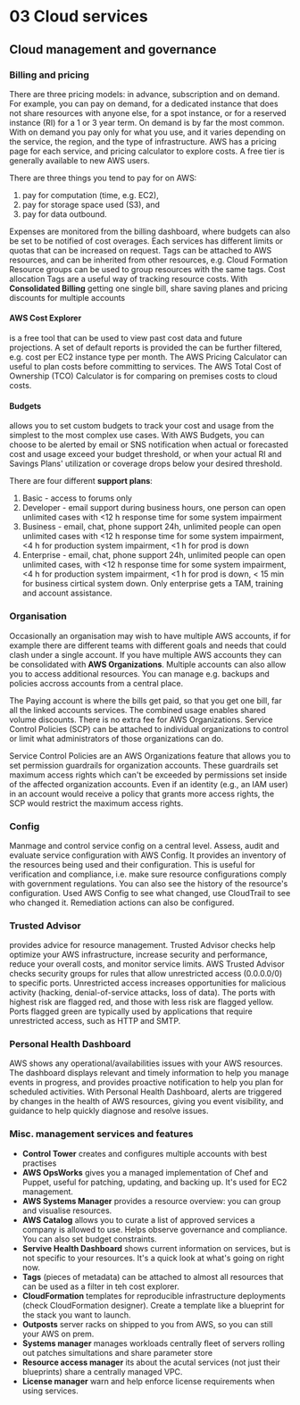 # 03 Cloud services

## Cloud management and governance

### Billing and pricing

There are three pricing models: in advance, subscription and on demand. For example, you can pay on demand, for a dedicated instance that does not share resources with anyone else, for a spot instance, or for a reserved instance (RI) for a 1 or 3 year term. On demand is by far the most common. With on demand you pay only for what you use, and it varies depending on the service, the region, and the type of infrastructure. AWS has a pricing page for each service, and pricing calculator to explore costs. A free tier is generally available to new AWS users.

There are three things you tend to pay for on AWS:

1. pay for computation (time, e.g. EC2),
2. pay for storage space used (S3), and
3. pay for data outbound.

Expenses are monitored from the billing dashboard, where budgets can also be set to be notified of cost overages. Each services has different limits or quotas that can be increased on request. Tags can be attached to AWS resources, and can be inherited from other resources, e.g. Cloud Formation Resource groups can be used to group resources with the same tags. Cost allocation Tags are a useful way of tracking resource costs. With **Consolidated Billing** getting one single bill, share saving planes and pricing discounts for multiple accounts

#### AWS Cost Explorer

is a free tool that can be used to view past cost data and future projections. A set of default reports is provided the can be further filtered, e.g. cost per EC2 instance type per month. The AWS Pricing Calculator can useful to plan costs before committing to services. The AWS Total Cost of Ownership (TCO) Calculator is for comparing on premises costs to cloud costs.

#### Budgets

allows you to set custom budgets to track your cost and usage from the simplest to the most complex use cases. With AWS Budgets, you can choose to be alerted by email or SNS notification when actual or forecasted cost and usage exceed your budget threshold, or when your actual RI and Savings Plans' utilization or coverage drops below your desired threshold.

There are four different **support plans**:

1. Basic - access to forums only
2. Developer - email support during business hours, one person can open unlimited cases with <12 h response time for some system impairment
3. Business - email, chat, phone support 24h, unlimited people can open unlimited cases with <12 h response time for some system impairment, <4 h for production system impairment, <1 h for prod is down
4. Enterprise - email, chat, phone support 24h, unlimited people can open unlimited cases, with <12 h response time for some system impairment, <4 h for production system impairment, <1 h for prod is down, < 15 min for business cirtical system down. Only enterprise gets a TAM, training and account assistance.

### Organisation

Occasionally an organisation may wish to have multiple AWS accounts, if for example there are different teams with different goals and needs that could clash under a single account. If you have multiple AWS accounts they can be consolidated with **AWS Organizations**. Multiple accounts can also allow you to access additional resources. You can manage e.g. backups and policies accross accounts from a central place.

The Paying account is where the bills get paid, so that you get one bill, far all the linked accounts services. The combined usage enables shared volume discounts. There is no extra fee for AWS Organizations. Service Control Policies (SCP) can be attached to individual organizations to control or limit what administrators of those organizations can do.

Service Control Policies are an AWS Organizations feature that allows you to set permission guardrails for organization accounts. These guardrails set maximum access rights which can't be exceeded by permissions set inside of the affected organization accounts. Even if an identity (e.g., an IAM user) in an account would receive a policy that grants more access rights, the SCP would restrict the maximum access rights.

### Config

Manmage and control service config on a central level.
Assess, audit and evaluate service configuration with AWS Config. It provides an inventory of the resources being used and their configuration. This is useful for verification and compliance, i.e. make sure resource configurations comply with government regulations. You can also see the history of the resource's configuration. Used AWS Config to see what changed, use CloudTrail to see who changed it. Remediation actions can also be configured.

### Trusted Advisor

provides advice for resource management. Trusted Advisor checks help optimize your AWS infrastructure, increase security and performance, reduce your overall costs, and monitor service limits. AWS Trusted Advisor checks security groups for rules that allow unrestricted access (0.0.0.0/0) to specific ports. Unrestricted access increases opportunities for malicious activity (hacking, denial-of-service attacks, loss of data). The ports with highest risk are flagged red, and those with less risk are flagged yellow. Ports flagged green are typically used by applications that require unrestricted access, such as HTTP and SMTP.

### Personal Health Dashboard

AWS shows any operational/availabilities issues with your AWS resources. The dashboard displays relevant and timely information to help you manage events in progress, and provides proactive notification to help you plan for scheduled activities. With Personal Health Dashboard, alerts are triggered by changes in the health of AWS resources, giving you event visibility, and guidance to help quickly diagnose and resolve issues.

### Misc. management services and features

- **Control Tower** creates and configures multiple accounts with best practises
- **AWS OpsWorks** gives you a managed implementation of Chef and Puppet, useful for patching, updating, and backing up. It's used for EC2 management.
- **AWS Systems Manager** provides a resource overview: you can group and visualise resources.
- **AWS Catalog** allows you to curate a list of approved services a company is allowed to use. Helps observe governance and compliance. You can also set budget constraints.
- **Servive Health Dashboard** shows current information on services, but is not specific to your resources. It's a quick look at what's going on right now.
- **Tags** (pieces of metadata) can be attached to almost all resources that can be used as a filter in teh cost explorer.
- **CloudFormation** templates for reproducible infrastructure deployments (check CloudFormation designer). Create a template like a blueprint for the stack you want to launch.
- **Outposts** server racks on shipped to you from AWS, so you can still your AWS on prem.
- **Systems manager** manages workloads centrally fleet of servers rolling out patches simultations and share parameter store
- **Resource access manager** its about the acutal services (not just their blueprints) share a centrally managed VPC.
- **License manager** warn and help enforce license requirements when using services.